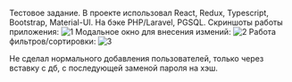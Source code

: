Тестовое задание. В проекте использовал React, Redux, Typescript, Bootstrap, Material-UI. На бэке PHP/Laravel, PGSQL.
Скриншоты работы приложения:
![1](https://user-images.githubusercontent.com/56229228/112048768-92c64f00-8b70-11eb-80f0-ec2376c31679.png)
Модальное окно для внесения измений:
![2](https://user-images.githubusercontent.com/56229228/112048907-b8535880-8b70-11eb-8d0b-dc7294ca0048.png)
Работа фильтров/сортировки:
![3](https://user-images.githubusercontent.com/56229228/112048916-bb4e4900-8b70-11eb-876c-2f8500059847.png)

Не сделал нормального добавления пользователей, только через вставку с дб, с последующей заменой пароля на хэш.
